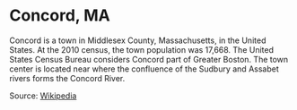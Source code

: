 # Concord, MA

Concord is a town in Middlesex County, Massachusetts, in the United States. At the 2010 census, the town population was 17,668. The United States Census Bureau considers Concord part of Greater Boston. The town center is located near where the confluence of the Sudbury and Assabet rivers forms the Concord River.

Source: [Wikipedia](https://en.wikipedia.org/wiki/Concord,_Massachusetts)